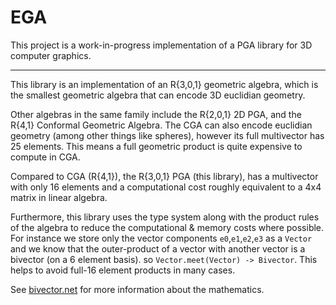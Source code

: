 # EGA

This project is a work-in-progress implementation of a PGA library for 3D
computer graphics.

---

This library is an implementation of an R{3,0,1} geometric algebra, which is
the smallest geometric algebra that can encode 3D euclidian geometry.

Other algebras in the same family include the R{2,0,1} 2D PGA, and the R{4,1}
Conformal Geometric Algebra. The CGA can also encode euclidian geometry (among
other things like spheres), however its full multivector has 25 elements. This
means a full geometric product is quite expensive to compute in CGA.

Compared to CGA (R{4,1}), the R{3,0,1} PGA (this library), has a multivector
with only 16 elements and a computational cost roughly equivalent to a 4x4
matrix in linear algebra.

Furthermore, this library uses the type system along with the product rules of
the algebra to reduce the computational & memory costs where possible. For
instance we store only the vector components `e0`,`e1`,`e2`,`e3` as a `Vector`
and we know that the outer-product of a vector with another vector is a
bivector (on a 6 element basis). so `Vector.meet(Vector) -> Bivector`. This
helps to avoid full-16 element products in many cases.

See [bivector.net](https://bivector.net/PGA4CS.html) for more information
about the mathematics.
